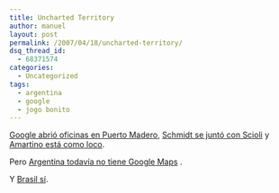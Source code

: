 ```yaml
---
title: Uncharted Territory
author: manuel
layout: post
permalink: /2007/04/18/uncharted-territory/
dsq_thread_id:
  - 68371574
categories:
  - Uncategorized
tags:
  - argentina
  - google
  - jogo bonito
---
```

[Google abrió oficinas en Puerto Madero][1], [Schmidt se juntó con Scioli][2] y [Amartino está como loco][3].

Pero [Argentina todavía no tiene Google Maps][4] .

Y [Brasil sí][5].

 [1]: http://uk.theinquirer.net/?article=38946
 [2]: http://www.telam.com.ar/vernota.php?tipo=N&#38;idPub=58803&#38;id=142981&#38;dis=1&#38;sec=1
 [3]: http://www.uberbin.net/archivos/google/google-en-argentina-con-eric-schmidt.php
 [4]: http://maps.google.com/maps?f=q&#38;hl=en&#38;q=buenos+aires,+argentina&#38;layer=&#38;ie=UTF8&#38;z=13&#38;om=1&#38;iwloc=addr
 [5]: http://maps.google.com/maps?f=q&#38;hl=en&#38;q=rio+de+janeiro,+brazil&#38;layer=&#38;ie=UTF8&#38;z=13&#38;om=1&#38;iwloc=addr